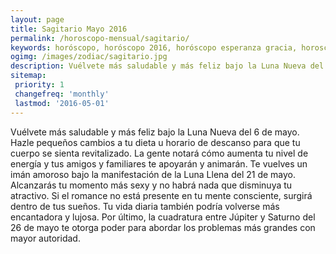 ```yaml
---
layout: page
title: Sagitario Mayo 2016 
permalink: /horoscopo-mensual/sagitario/
keywords: horóscopo, horóscopo 2016, horóscopo esperanza gracia, horoscop, horóscopos gratis, horoscopo sagitario, horoscopo sagitario 2016, Tarot, Astrologia, Zodíaco, sagitario, horoscopo gratis, horoscopo del mes 
ogimg: /images/zodiac/sagitario.jpg
description: Vuélvete más saludable y más feliz bajo la Luna Nueva del 6 de mayo. Hazle pequeños cambios a tu dieta u horario de descanso para que tu cuerpo se sienta revitalizado. La gente notará cómo aumenta tu nivel de energía y tus amigos y familiares te apoyarán y animarán. Te vuelves un imán amoroso bajo la manifestación de la Luna Llena del 21 de mayo. Alcanzarás tu momento más sexy y no habrá nada que disminuya tu atractivo. Si el romance no está presente en tu mente consciente, surgirá dentro de tus sueños. Tu vida diaria también podría volverse más encantadora y lujosa. Por último, la cuadratura entre Júpiter y Saturno del 26 de mayo te otorga poder para abordar los problemas más grandes con mayor autoridad.
sitemap:
 priority: 1
 changefreq: 'monthly'
 lastmod: '2016-05-01'
---
```


 Vuélvete más saludable y más feliz bajo la Luna Nueva del 6 de mayo. Hazle pequeños cambios a tu dieta u horario de descanso para que tu cuerpo se sienta revitalizado. La gente notará cómo aumenta tu nivel de energía y tus amigos y familiares te apoyarán y animarán. Te vuelves un imán amoroso bajo la manifestación de la Luna Llena del 21 de mayo. Alcanzarás tu momento más sexy y no habrá nada que disminuya tu atractivo. Si el romance no está presente en tu mente consciente, surgirá dentro de tus sueños. Tu vida diaria también podría volverse más encantadora y lujosa. Por último, la cuadratura entre Júpiter y Saturno del 26 de mayo te otorga poder para abordar los problemas más grandes con mayor autoridad.
